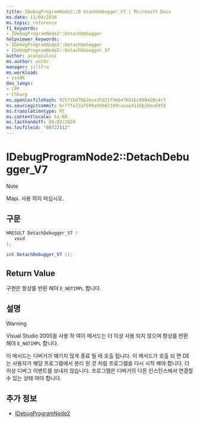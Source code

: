 ```yaml
---
title: IDebugProgramNode2::D etachDebugger_V7 | Microsoft Docs
ms.date: 11/04/2016
ms.topic: reference
f1_keywords:
- IDebugProgramNode2::DetachDebugger
helpviewer_keywords:
- IDebugProgramNode2::DetachDebugger
- IDebugProgramNode2::DetachDebugger_V7
author: acangialosi
ms.author: anthc
manager: jillfra
ms.workload:
- vssdk
dev_langs:
- CPP
- CSharp
ms.openlocfilehash: 925f1b07662ece35d21f9b647681bc898428c4c7
ms.sourcegitcommit: 6cfffa72af599a9d667249caaaa411bb28ea69fd
ms.translationtype: MT
ms.contentlocale: ko-KR
ms.lasthandoff: 09/02/2020
ms.locfileid: "80722112"
---
```

# <a name="idebugprogramnode2detachdebugger_v7"></a>IDebugProgramNode2::DetachDebugger_V7

> [!Note]
> Mapi. 사용 하지 마십시오.

## <a name="syntax"></a>구문

```cpp
HRESULT DetachDebugger_V7 (
   void 
);
```

```csharp
int DetachDebugger_V7 ();
```

## <a name="return-value"></a>Return Value

구현은 항상를 반환 해야 `E_NOTIMPL` 합니다.

## <a name="remarks"></a>설명

> [!WARNING]
> Visual Studio 2005을 사용 하 여이 메서드는 더 이상 사용 되지 않으며 항상를 반환 해야 `E_NOTIMPL` 합니다.

이 메서드는 디버거가 예기치 않게 종료 될 때 호출 됩니다. 이 메서드가 호출 되 면 DE는 사용자가 해당 프로그램에서 분리 된 것 처럼 프로그램을 다시 시작 해야 합니다. 더 이상 디버그 이벤트를 보내지 않습니다. 프로그램은 디버거의 다른 인스턴스에서 연결할 수 있는 상태 여야 합니다.

## <a name="see-also"></a>추가 정보

- [IDebugProgramNode2](../../../extensibility/debugger/reference/idebugprogramnode2.md)
